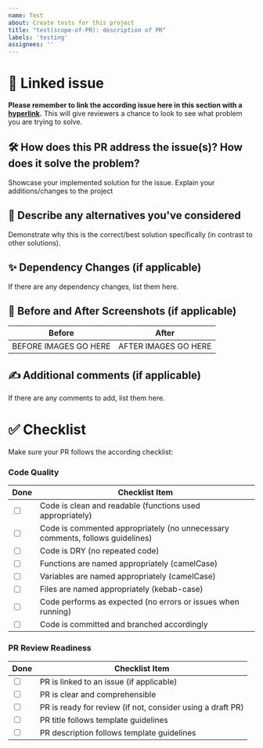 ```yaml
---
name: Test
about: Create tests for this project
title: "test(scope-of-PR): description of PR"
labels: 'testing'
assignees: ''
---
```


# 🚩 Linked issue

**Please remember to link the according issue here in this section with a [hyperlink](https://github.com/cuhacking/2025/issues).** This will give reviewers a chance to look to see what problem you are trying to solve.

## 🛠 How does this PR address the issue(s)? How does it solve the problem?

Showcase your implemented solution for the issue. Explain your additions/changes to the project

## 🧠 Describe any alternatives you've considered

Demonstrate why this is the correct/best solution specifically (in contrast to other solutions).

## ✨ Dependency Changes (if applicable)

If there are any dependency changes, list them here.

## 📸 Before and After Screenshots (if applicable)

|        Before         |        After         |
| :-------------------: | :------------------: |
| BEFORE IMAGES GO HERE | AFTER IMAGES GO HERE |

## ✍️ Additional comments (if applicable)

If there are any comments to add, list them here.

# ✅ Checklist

Make sure your PR follows the according checklist:

### **Code Quality**

<table>
  <thead>
    <tr>
      <th>Done</th>
      <th>Checklist Item</th>
    </tr>
  </thead>
  <tbody>
    <tr>
      <td><input type="checkbox" /></td>
      <td>Code is clean and readable (functions used appropriately)</td>
    </tr>
    <tr>
      <td><input type="checkbox" /></td>
      <td>Code is commented appropriately (no unnecessary comments, follows guidelines)</td>
    </tr>
    <tr>
      <td><input type="checkbox" /></td>
      <td>Code is DRY (no repeated code)</td>
    </tr>
    <tr>
      <td><input type="checkbox" /></td>
      <td>Functions are named appropriately (camelCase)</td>
    </tr>
    <tr>
      <td><input type="checkbox" /></td>
      <td>Variables are named appropriately (camelCase)</td>
    </tr>
    <tr>
      <td><input type="checkbox" /></td>
      <td>Files are named appropriately (kebab-case)</td>
    </tr>
    <tr>
      <td><input type="checkbox" /></td>
      <td>Code performs as expected (no errors or issues when running)</td>
    </tr>
    <tr>
      <td><input type="checkbox" /></td>
      <td>Code is committed and branched accordingly</td>
    </tr>
  </tbody>
</table>

### **PR Review Readiness**

<table>
  <thead>
    <tr>
      <th>Done</th>
      <th>Checklist Item</th>
    </tr>
  </thead>
  <tbody>
    <tr>
      <td><input type="checkbox" /></td>
      <td>PR is linked to an issue (if applicable)</td>
    </tr>
    <tr>
      <td><input type="checkbox" /></td>
      <td>PR is clear and comprehensible</td>
    </tr>
    <tr>
      <td><input type="checkbox" /></td>
      <td>PR is ready for review (if not, consider using a draft PR)</td>
    </tr>
    <tr>
      <td><input type="checkbox" /></td>
      <td>PR title follows template guidelines</td>
    </tr>
    <tr>
      <td><input type="checkbox" /></td>
      <td>PR description follows template guidelines</td>
    </tr>
  </tbody>
</table>
